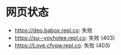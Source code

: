 # 网页状态
- https://deo.babox.repl.co: 失败
- https://su--yoyholee.repl.co: 失败 (403)
- https://Love.cfvqw.repl.co: 失败 (403)
